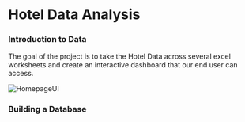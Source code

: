 # Hotel Data Analysis

### Introduction to Data

The goal of the project is to take the Hotel Data across several excel worksheets and create an interactive dashboard that our end user can access.

![HomepageUI](./Images/PowerBI.jpg)

### Building a Database
